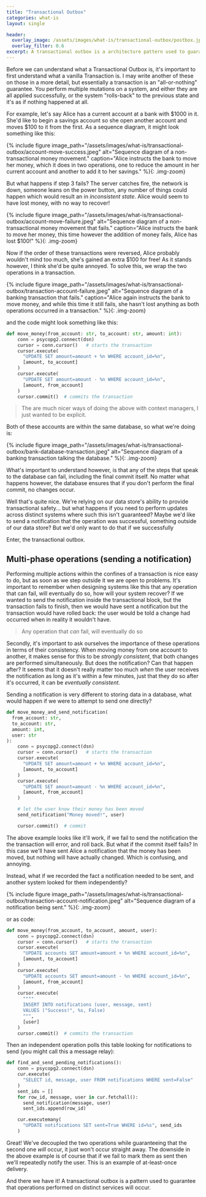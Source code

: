 ```yaml
---
title: "Transactional Outbox"
categories: what-is
layout: single

header:
  overlay_image: /assets/images/what-is/transactional-outbox/postbox.jpeg
  overlay_filter: 0.6
excerpt: A transactional outbox is a architecture pattern used to guarantee the sending of events after a mutation has been performed, but only after the data has been committed.
---
```


Before we can understand what a Transactional Outbox is, it's important to first understand what a vanilla Transaction is. I may write another of these on those in a more detail, but essentially a transaction is an "all-or-nothing" guarantee. You perform multiple mutations on a system, and either they are all applied successfully, or the system "rolls-back" to the previous state and it's as if nothing happened at all.

For example, let's say Alice has a current account at a bank with $1000 in it. She'd like to begin a savings account so she open another account and moves $100 to it from the first. As a sequence diagram, it might look something like this:

{% include figure image_path="/assets/images/what-is/transactional-outbox/account-move-success.jpeg" alt="Sequence diagram of a non-transactional money movement." caption="Alice instructs the bank to move her money, which it does in two operations, one to reduce the amount in her current account and another to add it to her savings." %}{: .img-zoom}

But what happens if step 3 fails? The server catches fire, the network is down, someone leans on the power button, any number of things could happen which would result an in _inconsistent state_. Alice would seem to have lost money, with no way to recover!

{% include figure image_path="/assets/images/what-is/transactional-outbox/account-move-failure.jpeg" alt="Sequence diagram of a non-transactional money movement that fails." caption="Alice instructs the bank to move her money, this time however the addition of money fails, Alice has lost $100!" %}{: .img-zoom}

Now if the order of these transactions were reversed, Alice probably wouldn't mind too much, she's gained an extra $100 for free! As it stands however, I think she'd be quite annoyed. To solve this, we wrap the two operations in a transaction.

{% include figure image_path="/assets/images/what-is/transactional-outbox/transaction-account-failure.jpeg" alt="Sequence diagram of a banking transaction that fails." caption="Alice again instructs the bank to move money, and while this time it still fails, she hasn't lost anything as both operations occurred in a transaction." %}{: .img-zoom}

and the code might look something like this:

```python
def move_money(from_account: str, to_account: str, amount: int):
    conn = psycopg2.connect(dsn)
    cursor = conn.cursor()   # starts the transaction
    cursor.execute(
      "UPDATE SET amount=amount + %n WHERE account_id=%n",
      [amount, to_account]
    )
    cursor.execute(
      "UPDATE SET amount=amount - %n WHERE account_id=%n",
      [amount, from_account]
    )
    cursor.commit()  # commits the transaction
```

> The are much nicer ways of doing the above with context managers, I just wanted to be explicit.

Both of these accounts are within the same database, so what we're doing is:

{% include figure image_path="/assets/images/what-is/transactional-outbox/bank-database-transaction.jpeg" alt="Sequence diagram of a banking transaction talking the database." %}{: .img-zoom}

What's important to understand however, is that any of the steps that speak to the database can fail, including the final commit itself. No matter what happens however, the database ensures that if you don't perform the final commit, no changes occur.

Well that's quite nice. We're relying on our data store's ability to provide transactional safety... but what happens if you need to perform updates across distinct systems where such this isn't guaranteed? Maybe we'd like to send a notification that the operation was successful, something outside of our data store? But we'd only want to do that if we successfully

Enter, the transactional outbox.

## Multi-phase operations (sending a notification)

Performing multiple actions within the confines of a transaction is nice easy to do, but as soon as we step outside it we are open to problems. It's important to remember when designing systems like this that any operation that can fail, will eventually do so, how will your system recover? If we wanted to send the notification inside the transactional block, but the transaction fails to finish, then we would have sent a notification but the transaction would have rolled back: the user would be told a change had occurred when in reality it wouldn't have.

> Any operation that _can_ fail, will eventually do so

Secondly, it's important to ask ourselves the importance of these operations in terms of their consistency. When moving money from one account to another, it makes sense for this to be _strongly consistent_, that both changes are performed simultaneously. But does the notification? Can that happen after? It seems that it doesn't really matter too much _when_ the user receives the notification as long as it's within a few minutes, just that they do so after it's occurred, it can be _eventually consistent_.

Sending a notification is very different to storing data in a database, what would happen if we were to attempt to send one directly?

```python
def move_money_and_send_notification(
  from_account: str,
  to_account: str,
  amount: int,
  user: str
):
    conn = psycopg2.connect(dsn)
    cursor = conn.cursor()   # starts the transaction
    cursor.execute(
      "UPDATE SET amount=amount + %n WHERE account_id=%n",
      [amount, to_account]
    )
    cursor.execute(
      "UPDATE SET amount=amount - %n WHERE account_id=%n",
      [amount, from_account]
    )

    # let the user know their money has been moved
    send_notification("Money moved!", user)

    cursor.commit()  # commit
```

The above example looks like it'll work, if we fail to send the notification the the transaction will error, and roll back. But what if the commit itself fails? In this case we'll have sent Alice a notification that the money has been moved, but nothing will have actually changed. Which is confusing, and annoying.

Instead, what if we recorded the fact a notification needed to be sent, and another system looked for them independently?

{% include figure image_path="/assets/images/what-is/transactional-outbox/transaction-account-notification.jpeg" alt="Sequence diagram of a notification being sent." %}{: .img-zoom}

or as code:

```python
def move_money(from_account, to_account, amount, user):
    conn = psycopg2.connect(dsn)
    cursor = conn.cursor()   # starts the transaction
    cursor.execute(
      "UPDATE accounts SET amount=amount + %n WHERE account_id=%n",
      [amount, to_account]
    )
    cursor.execute(
      "UPDATE accounts SET amount=amount - %n WHERE account_id=%n",
      [amount, from_account]
    )
    cursor.execute(
      """"
      INSERT INTO notifications (user, message, sent)
      VALUES ("Success!", %s, False)
      """,
      [user]
    )
    cursor.commit()  # commits the transaction
```

Then an independent operation polls this table looking for notifications to send (you might call this a message relay):

```python
def find_and_send_pending_notifications():
    conn = psycopg2.connect(dsn)
    cur.execute(
      "SELECT id, message, user FROM notifications WHERE sent=False"
    )
    sent_ids = []
    for row_id, message, user in cur.fetchall():
      send_notification(message, user)
      sent_ids.append(row_id)

    cur.executemany(
      "UPDATE notifications SET sent=True WHERE id=%s", send_ids
    )
```

Great! We've decoupled the two operations while guaranteeing that the second one _will_ occur, it just won't occur straight away. The downside in the above example is of course that if we fail to mark them as sent then we'll repeatedly notify the user. This is an example of at-least-once delivery.

And there we have it! A transactional outbox is a pattern used to guarantee that operations performed on distinct services will occur.